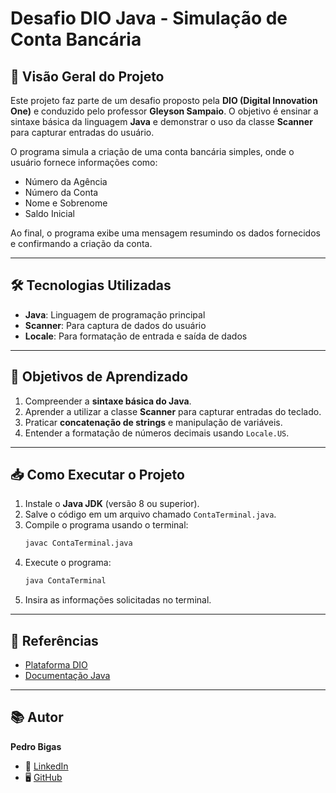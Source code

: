 # Desafio DIO Java - Simulação de Conta Bancária

## 🚀 Visão Geral do Projeto
Este projeto faz parte de um desafio proposto pela **DIO (Digital Innovation One)** e conduzido pelo professor **Gleyson Sampaio**. O objetivo é ensinar a sintaxe básica da linguagem **Java** e demonstrar o uso da classe **Scanner** para capturar entradas do usuário.

O programa simula a criação de uma conta bancária simples, onde o usuário fornece informações como:
- Número da Agência
- Número da Conta
- Nome e Sobrenome
- Saldo Inicial

Ao final, o programa exibe uma mensagem resumindo os dados fornecidos e confirmando a criação da conta.

---

## 🛠️ Tecnologias Utilizadas
- **Java**: Linguagem de programação principal
- **Scanner**: Para captura de dados do usuário
- **Locale**: Para formatação de entrada e saída de dados

---

## 🎯 Objetivos de Aprendizado
1. Compreender a **sintaxe básica do Java**.
2. Aprender a utilizar a classe **Scanner** para capturar entradas do teclado.
3. Praticar **concatenação de strings** e manipulação de variáveis.
4. Entender a formatação de números decimais usando `Locale.US`.

---

## 📥 Como Executar o Projeto
1. Instale o **Java JDK** (versão 8 ou superior).
2. Salve o código em um arquivo chamado `ContaTerminal.java`.
3. Compile o programa usando o terminal:
   ```bash
   javac ContaTerminal.java
   ```
4. Execute o programa:
   ```bash
   java ContaTerminal
   ```
5. Insira as informações solicitadas no terminal.

---

## 🔗 Referências
- [Plataforma DIO](https://www.dio.me)
- [Documentação Java](https://docs.oracle.com/en/java/)

---

## 📚 Autor
**Pedro Bigas**  
- 💼 [LinkedIn](https://www.linkedin.com/in/pedro-bigas/)  
- 🖥️ [GitHub](https://github.com/PedroBigas)
